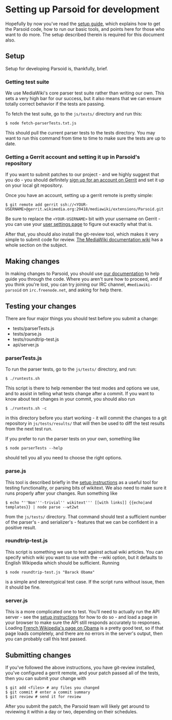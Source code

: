 # Setting up Parsoid for development

Hopefully by now you've read the [setup guide](#!/guide/setup), which explains
how to get the Parsoid code, how to run our basic tools, and points here for
those who want to do more. The setup described therein is required for this
document also.

## Setup

Setup for developing Parsoid is, thankfully, brief.

### Getting test suite

We use MediaWiki's core parser test suite rather than writing our own. This
sets a very high bar for our success, but it also means that we can ensure
totally correct behavior if the tests are passing.

To fetch the test suite, go to the `js/tests/` directory and run this:

```
$ node fetch-parserTests.txt.js
```

This should pull the current parser tests to the tests directory. You may want
to run this command from time to time to make sure the tests are up to date.

### Getting a Gerrit account and setting it up in Parsoid's repository

If you want to submit patches to our project - and we highly suggest that you
do - you should definitely
[sign up for an account on Gerrit](https://wikitech.wikimedia.org/w/index.php?title=Special:UserLogin&returnto=Help%3AGetting+Started&type=signup)
and set it up on your local git repository.

Once you have an account, setting up a gerrit remote is pretty simple:

```
$ git remote add gerrit ssh://<YOUR-USERNAME>@gerrit.wikimedia.org:29418/mediawiki/extensions/Parsoid.git
```

Be sure to replace the `<YOUR-USERNAME>` bit with your username on Gerrit -
you can use your
[user settings page](https://gerrit.wikimedia.org/r/#/settings/)
to figure out exactly what that is.

After that, you should also install the git-review tool, which makes it very
simple to submit code for review.
[The MediaWiki documentation wiki](http://www.mediawiki.org/wiki/Gerrit/Tutorial#Installing_git-review)
has a whole section on the subject.

## Making changes

In making changes to Parsoid, you should use [our documentation](#!/api) to
help guide you through the code. Where you aren't sure how to proceed, and if
you think you're lost, you can try joining our IRC channel,
`#mediawiki-parsoid` on `irc.freenode.net`, and asking for help there.

## Testing your changes

There are four major things you should test before you submit a change:

* tests/parserTests.js
* tests/parse.js
* tests/roundtrip-test.js
* api/server.js

### parserTests.js

To run the parser tests, go to the `js/tests/` directory, and run:

```
$ ./runtests.sh
```

This script is there to help remember the test modes and options we use, and
to assist in telling what tests change after a commit. If you want to know
about test changes in your commit, you should also run

```
$ ./runtests.sh -c
```

in this directory before you start working - it will commit the changes to a
git repository in `js/tests/results/` that will then be used to diff the test
results from the next test run.

If you prefer to run the parser tests on your own, something like

```
$ node parserTests --help
```

should tell you all you need to choose the right options.

### parse.js

This tool is described briefly in the [setup instructions](#!/guide/setup) as
a useful tool for testing functionality, or parsing bits of wikitext. We also
need to make sure it runs properly after your changes. Run something like

```
$ echo "''Non'''-trivial'' wikitext''' [[with links]] {{echo|and templates}} | node parse --wt2wt
```

from the `js/tests/` directory. That command should test a sufficient number
of the parser's - and serializer's - features that we can be confident in a
positive result.

### roundtrip-test.js

This script is something we use to test against actual wiki articles. You can
specify which wiki you want to use with the --wiki option, but it defaults to
English Wikipedia which should be sufficient. Running

```
$ node roundtrip-test.js "Barack Obama"
```

is a simple and stereotypical test case. If the script runs without issue,
then it should be fine.

### server.js

This is a more complicated one to test. You'll need to actually run the API
server - see the [setup instructions](#!/guide/setup) for how to do so - and
load a page in your browser to make sure the API still responds accurately to
responses. Loading
[French Wikipedia's page on Obama](http://localhost:8000/_rt/fr/Barack_Obama)
is a pretty good test, so if that page loads completely, and there are no
errors in the server's output, then you can probably call this test passed.

## Submitting changes

If you've followed the above instructions, you have git-review installed,
you've configured a gerrit remote, and your patch passed all of the tests,
then you can submit your change with

```
$ git add <files> # any files you changed
$ git commit # enter a commit summary
$ git review # send it for review
```

After you submit the patch, the Parsoid team will likely get around to
reviewing it within a day or two, depending on their schedules.
